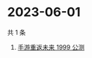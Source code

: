 # 2023-06-01

共 1 条

<!-- BEGIN ZHIHUSEARCH -->
<!-- 最后更新时间 Thu Jun 01 2023 01:10:30 GMT+0800 (China Standard Time) -->
1. [手游重返未来 1999 公测](https://www.zhihu.com/search?q=手游重返未来%201999%20公测)
<!-- END ZHIHUSEARCH -->
